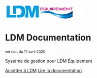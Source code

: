 ![logo](_media/logo.png)

# LDM Documentation 
<small>version du 17 avril 2020</small>

Système de gestion pour LDM Équipement

[Accéder à LDM](https://gestion.sc16054.srv.odns.fr/dolibarr_ldm/)
[Lire la documentation](#ldm-documentation)